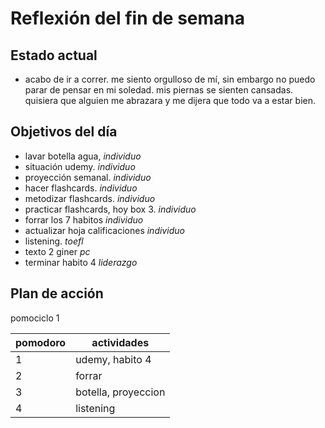# Reflexión del fin de semana

## Estado actual

- acabo de ir a correr. me siento orgulloso de mí, sin embargo no puedo parar de pensar en mi soledad. mis piernas se sienten cansadas. quisiera que alguien me abrazara y me dijera que todo va a estar bien.

## Objetivos del día

- lavar botella agua, *individuo*
- situación udemy. *individuo*
- proyección semanal. *individuo*
- hacer flashcards. *individuo*
- metodizar flashcards. *individuo*
- practicar flashcards, hoy box 3. *individuo*
- forrar los 7 habitos *individuo*
- actualizar hoja calificaciones *individuo*
- listening. *toefl*
- texto 2 giner *pc*
- terminar habito 4 *liderazgo*

## Plan de acción

pomociclo 1

| pomodoro | actividades         |
| -------- | ------------------- |
| 1        | udemy, habito 4     |
| 2        | forrar              |
| 3        | botella, proyeccion |
| 4        | listening           |



